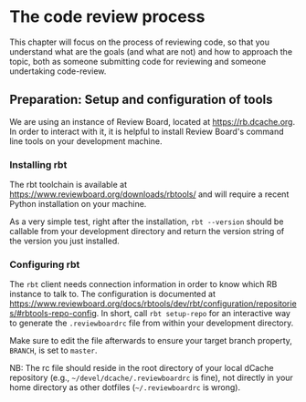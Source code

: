 # The code review process

This chapter will focus on the process of reviewing code, so that you understand what are the goals \(and what are not\) and how to approach the topic, both as someone submitting code for reviewing and someone undertaking code-review.

## Preparation: Setup and configuration of tools

We are using an instance of Review Board, located at https://rb.dcache.org. In order to interact with it, it is helpful to install Review Board's command line tools on your development machine. 

### Installing rbt

The rbt toolchain is available at https://www.reviewboard.org/downloads/rbtools/ and will require a recent Python installation on your machine.

As a very simple test, right after the installation, `rbt --version` should be callable from your development directory and return the version string of the version you just installed. 

### Configuring rbt

The `rbt` client needs connection information in order to know which RB instance to talk to. The configuration is documented at https://www.reviewboard.org/docs/rbtools/dev/rbt/configuration/repositories/#rbtools-repo-config. In short, call `rbt setup-repo` for an interactive way to generate the `.reviewboardrc` file from within your development directory. 

Make sure to edit the file afterwards to ensure your target branch property, `BRANCH`, is set to `master`. 

NB: The rc file should reside in the root directory of your local dCache repository (e.g., `~/devel/dcache/.reviewboardrc` is fine), not directly in your home directory as other dotfiles (`~/.reviewboardrc` is wrong).
